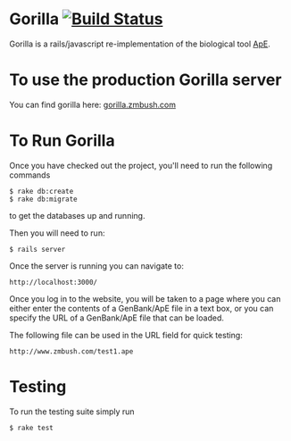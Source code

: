 # Gorilla [![Build Status](https://travis-ci.org/GorillaApp/gorilla.png?branch=master)](https://travis-ci.org/GorillaApp/gorilla)

Gorilla is a rails/javascript re-implementation of the biological tool
[ApE][ape]. 

# To use the production Gorilla server
You can find gorilla here: [gorilla.zmbush.com](gorilla.zmbush.com)


# To Run Gorilla
Once you have checked out the project, you'll need to run the following
commands

```
$ rake db:create
$ rake db:migrate
```

to get the databases up and running.

Then you will need to run: 

```
$ rails server
```

Once the server is running you can navigate to: 

```
http://localhost:3000/
```

Once you log in to the website, you will be taken to a page where you can
either enter the contents of a GenBank/ApE file in a text box, or you can
specify the URL of a GenBank/ApE file that can be loaded. 

The following file can be used in the URL field for quick testing:

```
http://www.zmbush.com/test1.ape
```

# Testing
To run the testing suite simply run

```
$ rake test
```

[ape]: http://biologylabs.utah.edu/jorgensen/wayned/ape/ "A Plasmid Editor"
